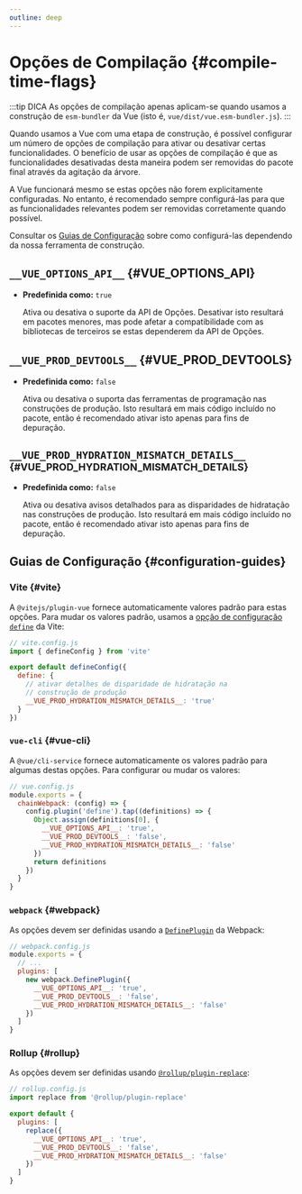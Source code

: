 ```yaml
---
outline: deep
---
```


# Opções de Compilação {#compile-time-flags}

:::tip DICA
As opções de compilação apenas aplicam-se quando usamos a construção de `esm-bundler` da Vue (isto é, `vue/dist/vue.esm-bundler.js`).
:::

Quando usamos a Vue com uma etapa de construção, é possível configurar um número de opções de compilação para ativar ou desativar certas funcionalidades. O benefício de usar as opções de compilação é que as funcionalidades desativadas desta maneira podem ser removidas do pacote final através da agitação da árvore.

A Vue funcionará mesmo se estas opções não forem explicitamente configuradas. No entanto, é recomendado sempre configurá-las para que as funcionalidades relevantes podem ser removidas corretamente quando possível.

Consultar os [Guias de Configuração](#configuration-guides) sobre como configurá-las dependendo da nossa ferramenta de construção.

## `__VUE_OPTIONS_API__` {#VUE_OPTIONS_API}

- **Predefinida como:** `true`

  Ativa ou desativa o suporte da API de Opções. Desativar isto resultará em pacotes menores, mas pode afetar a compatibilidade com as bibliotecas de terceiros se estas dependerem da API de Opções.

## `__VUE_PROD_DEVTOOLS__` {#VUE_PROD_DEVTOOLS}

- **Predefinida como:** `false`

  Ativa ou desativa o suporta das ferramentas de programação nas construções de produção. Isto resultará em mais código incluído no pacote, então é recomendado ativar isto apenas para fins de depuração.

## `__VUE_PROD_HYDRATION_MISMATCH_DETAILS__` <sup class="vt-badge" data-text="3.4+" /> {#VUE_PROD_HYDRATION_MISMATCH_DETAILS}

- **Predefinida como:** `false`

  Ativa ou desativa avisos detalhados para as disparidades de hidratação nas construções de produção. Isto resultará em mais código incluído no pacote, então é recomendado ativar isto apenas para fins de depuração.

## Guias de Configuração {#configuration-guides}

### Vite {#vite}

A `@vitejs/plugin-vue` fornece automaticamente valores padrão para estas opções. Para mudar os valores padrão, usamos a [opção de configuração `define`](https://pt.vitejs.dev/config/shared-options#define) da Vite:

```js
// vite.config.js
import { defineConfig } from 'vite'

export default defineConfig({
  define: {
    // ativar detalhes de disparidade de hidratação na
    // construção de produção
    __VUE_PROD_HYDRATION_MISMATCH_DETAILS__: 'true'
  }
})
```

### `vue-cli` {#vue-cli}

A `@vue/cli-service` fornece automaticamente os valores padrão para algumas destas opções. Para configurar ou mudar os valores:

```js
// vue.config.js
module.exports = {
  chainWebpack: (config) => {
    config.plugin('define').tap((definitions) => {
      Object.assign(definitions[0], {
        __VUE_OPTIONS_API__: 'true',
        __VUE_PROD_DEVTOOLS__: 'false',
        __VUE_PROD_HYDRATION_MISMATCH_DETAILS__: 'false'
      })
      return definitions
    })
  }
}
```

### `webpack` {#webpack}

As opções devem ser definidas usando a [`DefinePlugin`](https://webpack.js.org/plugins/define-plugin/) da Webpack:

```js
// webpack.config.js
module.exports = {
  // ...
  plugins: [
    new webpack.DefinePlugin({
      __VUE_OPTIONS_API__: 'true',
      __VUE_PROD_DEVTOOLS__: 'false',
      __VUE_PROD_HYDRATION_MISMATCH_DETAILS__: 'false'
    })
  ]
}
```

### Rollup {#rollup}

As opções devem ser definidas usando [`@rollup/plugin-replace`](https://github.com/rollup/plugins/tree/master/packages/replace):

```js
// rollup.config.js
import replace from '@rollup/plugin-replace'

export default {
  plugins: [
    replace({
      __VUE_OPTIONS_API__: 'true',
      __VUE_PROD_DEVTOOLS__: 'false',
      __VUE_PROD_HYDRATION_MISMATCH_DETAILS__: 'false'
    })
  ]
}
```
